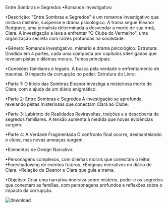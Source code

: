 
Entre Sombras e Segredos
 •Romance Investigativo

 •Descrição:
 "Entre Sombras e Segredos" é um romance investigativo que mistura mistério, suspense e drama psicológico. A trama segue Eleanor Redgrave, uma jornalista determinada a desvendar a morte de sua irmã, Clara. A investigação a leva a enfrentar "O Clube do Vermelho", uma organização secreta com raízes profundas na sociedade.

 •Gênero: Romance investigativo, mistério e drama psicológico.
 Estrutura: Dividido em 4 partes, cada uma composta por capítulos interligados que revelam pistas e dilemas morais.
Temas principais:

 •Conexões familiares e legado.
 A busca pela verdade e enfrentamento de traumas.
O impacto da corrupção no poder.
Estrutura do Livro:

 •Parte 1: O Início das Sombras
 Eleanor investiga a misteriosa morte de Clara, com a ajuda de um diário enigmático.

 •Parte 2: Entre Sombras e Segredos
A investigação se aprofunda, revelando pistas misteriosas que conectam Clara ao Clube.

 •Parte 3: Labirinto de Realidades
 Reviravoltas, traições e a descoberta de segredos familiares. A tensão aumenta à medida que novas evidências surgem.

 •Parte 4: A Verdade Fragmentada
 O confronto final ocorre, desmantelando o clube, mas novas ameaças surgem.

 •Elementos de Design Narrativo:

 •Personagens complexos, com dilemas morais que conectam o leitor.
 •Foreshadowing de eventos futuros.
 •Enigmas interativos no diário de Clara.
 •Relação de Eleanor e Clara que guia a trama.
 
 •Objetivo:
 Criar uma narrativa imersiva sobre mistério, poder e os segredos que conectam as famílias, com personagens profundos e reflexões sobre o impacto da corrupção.

 ![download](https://github.com/user-attachments/assets/13b64e12-6dd8-41e3-ab92-ab1e5d32812b)
